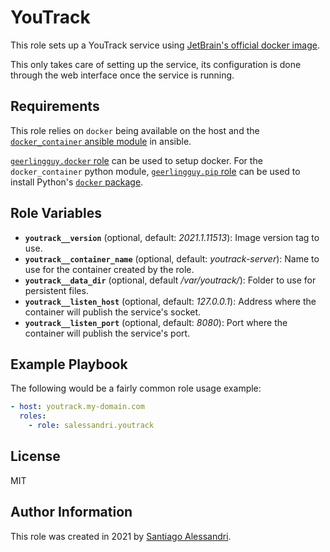 # YouTrack

This role sets up a YouTrack service using [JetBrain's official docker image](https://hub.docker.com/r/jetbrains/youtrack).

This only takes care of setting up the service, its configuration is done through the web interface once the service is running.

## Requirements

This role relies on `docker` being available on the host and the [`docker_container` ansible module](https://docs.ansible.com/ansible/latest/modules/docker_container_module.html) in ansible.

[`geerlingguy.docker` role](https://galaxy.ansible.com/geerlingguy/docker) can be used to setup docker.
For the `docker_container` python module, [`geerlingguy.pip` role](https://galaxy.ansible.com/geerlingguy/pip) can be used to install Python's [`docker` package](https://pypi.org/project/docker/).

## Role Variables

 - **`youtrack__version`** (optional, default: _2021.1.11513_): Image version tag to use.
 - **`youtrack__container_name`** (optional, default: _youtrack-server_): Name to use for the container created by the role.
 - **`youtrack__data_dir`** (optional, default _/var/youtrack/_): Folder to use for persistent files.
 - **`youtrack__listen_host`** (optional, default: _127.0.0.1_): Address where the container will publish the service's socket.
 - **`youtrack__listen_port`** (optional, default: _8080_): Port where the container will publish the service's port.

## Example Playbook

The following would be a fairly common role usage example:

```yaml
- host: youtrack.my-domain.com
  roles:
    - role: salessandri.youtrack
```

## License

MIT

## Author Information

This role was created in 2021 by [Santiago Alessandri](https://rambling-ideas.salessandri.name).

